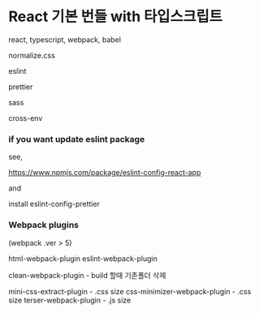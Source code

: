 # React 기본 번들 with 타입스크립트

react, typescript, webpack, babel

normalize.css

eslint

prettier

sass

cross-env

### if you want update eslint package

see,

https://www.npmjs.com/package/eslint-config-react-app

and

install eslint-config-prettier

### Webpack plugins

(webpack .ver > 5)

html-webpack-plugin
eslint-webpack-plugin

clean-webpack-plugin - build 할때 기존폴더 삭제

mini-css-extract-plugin - .css size
css-minimizer-webpack-plugin - .css size
terser-webpack-plugin - .js size
